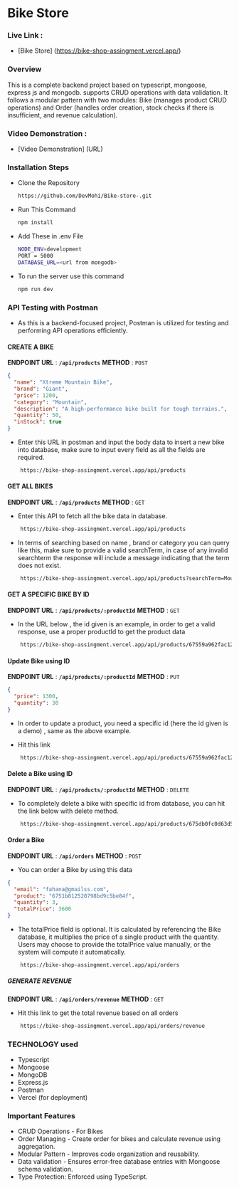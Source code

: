 # Bike Store

### Live Link :

- [Bike Store] (https://bike-shop-assingment.vercel.app/)

### Overview

This is a complete backend project based on typescript, mongoose, express js and mongodb. supports CRUD operations with data validation. It follows a modular pattern with two modules: Bike (manages product CRUD operations) and Order (handles order creation, stock checks if there is insufficient, and revenue calculation).

### Video Demonstration :

- [Video Demonstration] (URL)

### Installation Steps

- Clone the Repository

  ```bash
  https://github.com/DevMohi/Bike-store-.git
  ```

- Run This Command

  ```bash
  npm install
  ```

- Add These in .env File

  ```bash
  NODE_ENV=development
  PORT = 5000
  DATABASE_URL=<url from mongodb>
  ```

- To run the server use this command
  ```bash
  npm run dev
  ```

### API Testing with Postman

- As this is a backend-focused project, Postman is utilized for testing and performing API operations efficiently.

#### CREATE A BIKE

**ENDPOINT URL** : **`/api/products`**
**METHOD** : `POST`

```json
{
  "name": "Xtreme Mountain Bike",
  "brand": "Giant",
  "price": 1200,
  "category": "Mountain",
  "description": "A high-performance bike built for tough terrains.",
  "quantity": 50,
  "inStock": true
}
```

- Enter this URL in postman and input the body data to insert a new bike into database, make sure to input every field as all the fields are required.

```bash
    https://bike-shop-assingment.vercel.app/api/products
```

#### GET ALL BIKES

**ENDPOINT URL** : **`/api/products`**
**METHOD** : `GET`

- Enter this API to fetch all the bike data in database.

```bash
    https://bike-shop-assingment.vercel.app/api/products
```

- In terms of searching based on name , brand or category you can query like this, make sure to provide a valid searchTerm, in case of any invalid searchterm the response will include a message indicating that the term does not exist.

```bash
    https://bike-shop-assingment.vercel.app/api/products?searchTerm=Mountain
```

#### GET A SPECIFIC BIKE BY ID

**ENDPOINT URL** : **`/api/products/:productId`**
**METHOD** : `GET`

- In the URL below , the id given is an example, in order to get a valid response, use a proper productId to get the product data

```bash
    https://bike-shop-assingment.vercel.app/api/products/67559a962fac1233405aeb7c
```

#### Update Bike using ID

**ENDPOINT URL** : **`/api/products/:productId`**
**METHOD** : `PUT`

```json
{
  "price": 1300,
  "quantity": 30
}
```

- In order to update a product, you need a specific id (here the id given is a demo) , same as the above example.

- Hit this link

```bash
    https://bike-shop-assingment.vercel.app/api/products/67559a962fac1233405aeb7c
```

#### Delete a Bike using ID

**ENDPOINT URL** : **`/api/products/:productId`**
**METHOD** : `DELETE`

- To completely delete a bike with specific id from database, you can hit the link below with delete method.

```bash
    https://bike-shop-assingment.vercel.app/api/products/675db0fc0d63d5f8e4b308a5
```

#### Order a Bike

**ENDPOINT URL** : **`/api/orders`**
**METHOD** : `POST`

- You can order a Bike by using this data

```json
{
  "email": "fahana@gmailss.com",
  "product": "6751b812520798bd9c5be84f",
  "quantity": 3,
  "totalPrice": 3600
}
```

- The totalPrice field is optional. It is calculated by referencing the Bike database, it multiplies the price of a single product with the quantity. Users may choose to provide the totalPrice value manually, or the system will compute it automatically.

```bash
    https://bike-shop-assingment.vercel.app/api/orders
```

##### GENERATE REVENUE

**ENDPOINT URL** : **`/api/orders/revenue`**
**METHOD** : `GET`

- Hit this link to get the total revenue based on all orders

```bash
    https://bike-shop-assingment.vercel.app/api/orders/revenue
```


### TECHNOLOGY used

- Typescript
- Mongoose
- MongoDB
- Express.js
- Postman
- Vercel (for deployment)

### Important Features

- CRUD Operations - For Bikes
- Order Managing - Create order for bikes and calculate revenue using aggregation.
- Modular Pattern - Improves code organization and reusability.
- Data validation - Ensures error-free database entries with Mongoose schema validation.
- Type Protection: Enforced using TypeScript.